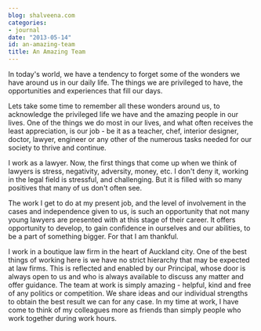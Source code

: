 ```yaml
---
blog: shalveena.com
categories:
- journal
date: "2013-05-14"
id: an-amazing-team
title: An Amazing Team
---
```


In today's world, we have a tendency to forget some of the wonders we have around us in our daily life. The things we are privileged to have, the opportunities and experiences that fill our days.

Lets take some time to remember all these wonders around us, to acknowledge the privileged life we have and the amazing people in our lives. One of the things we do most in our lives, and what often receives the least appreciation, is our job - be it as a teacher, chef, interior designer, doctor, lawyer, engineer or any other of the numerous tasks needed for our society to thrive and continue.

I work as a lawyer. Now, the first things that come up when we think of lawyers is stress, negativity, adversity, money, etc. I don't deny it, working in the legal field is stressful, and challenging. But it is filled with so many positives that many of us don't often see.

The work I get to do at my present job, and the level of involvement in the cases and independence given to us, is such an opportunity that not many young lawyers are presented with at this stage of their career. It offers opportunity to develop, to gain confidence in ourselves and our abilities, to be a part of something bigger. For that I am thankful.

I work in a boutique law firm in the heart of Auckland city. One of the best things of working here is we have no strict hierarchy that may be expected at law firms. This is reflected and enabled by our Principal, whose door is always open to us and who is always available to discuss any matter and offer guidance. The team at work is simply amazing - helpful, kind and free of any politics or competition. We share ideas and our individual strengths to obtain the best result we can for any case. In my time at work, I have come to think of my colleagues more as friends than simply people who work together during work hours.
